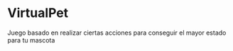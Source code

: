 # VirtualPet
Juego basado en realizar ciertas acciones para conseguir el mayor estado para tu mascota
